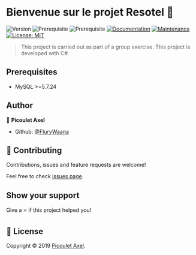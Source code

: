 # Bienvenue sur le projet Resotel 👋
![Version](https://img.shields.io/badge/version-0.1-blue.svg?cacheSeconds=2592000)
![Prerequisite](https://img.shields.io/badge/npm-%3E%3D5.5.0-blue.svg)
![Prerequisite](https://img.shields.io/badge/node-%3E%3D9.3.0-blue.svg)
[![Documentation](https://img.shields.io/badge/documentation-yes-brightgreen.svg)](https://github.com/kefranabg/readme-md-generator#readme)
[![Maintenance](https://img.shields.io/badge/Maintained%3F-yes-green.svg)](https://github.com/kefranabg/readme-md-generator/graphs/commit-activity)
[![License: MIT](https://img.shields.io/badge/License-MIT-yellow.svg)](https://github.com/kefranabg/readme-md-generator/blob/master/LICENSE)

> This project is carried out as part of a group exercise. This project is developed with C#.

## Prerequisites

- MySQL >=5.7.24

## Author

👤 **Picoulet Axel**

* Github: [@FluryWaana](https://github.com/FluryWaana)

## 🤝 Contributing

Contributions, issues and feature requests are welcome!

Feel free to check [issues page](https://github.com/FluryWaana/resotel/issues).

## Show your support

Give a ⭐️ if this project helped you!


## 📝 License

Copyright © 2019 [Picoulet Axel](https://github.com/FluryWaana).
